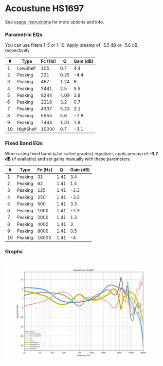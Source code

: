 # Acoustune HS1697
See [usage instructions](https://github.com/jaakkopasanen/AutoEq#usage) for more options and info.

### Parametric EQs
You can use filters 1-5 or 1-10. Apply preamp of -5.5 dB or -5.8 dB, respectively.

|   # | Type      |   Fc (Hz) |    Q |   Gain (dB) |
|-----|-----------|-----------|------|-------------|
|   1 | LowShelf  |       105 | 0.7  |         4.4 |
|   2 | Peaking   |       221 | 0.25 |        -4.4 |
|   3 | Peaking   |       467 | 1.24 |         6   |
|   4 | Peaking   |      3441 | 2.5  |         5.5 |
|   5 | Peaking   |      9244 | 4.09 |         3.8 |
|   6 | Peaking   |      2218 | 3.2  |         0.7 |
|   7 | Peaking   |      4337 | 5.23 |         2.1 |
|   8 | Peaking   |      5555 | 5.6  |        -7.8 |
|   9 | Peaking   |      7444 | 1.31 |         1.8 |
|  10 | HighShelf |     10000 | 0.7  |        -3.1 |

### Fixed Band EQs
When using fixed band (also called graphic) equalizer, apply preamp of **-3.7 dB** (if available) and set gains manually with these parameters.

|   # | Type    |   Fc (Hz) |    Q |   Gain (dB) |
|-----|---------|-----------|------|-------------|
|   1 | Peaking |        31 | 1.41 |         3.4 |
|   2 | Peaking |        62 | 1.41 |         1.5 |
|   3 | Peaking |       125 | 1.41 |        -2.3 |
|   4 | Peaking |       250 | 1.41 |        -3.3 |
|   5 | Peaking |       500 | 1.41 |         3.3 |
|   6 | Peaking |      1000 | 1.41 |        -2.3 |
|   7 | Peaking |      2000 | 1.41 |         1.3 |
|   8 | Peaking |      4000 | 1.41 |         3   |
|   9 | Peaking |      8000 | 1.41 |         0.5 |
|  10 | Peaking |     16000 | 1.41 |        -4   |

### Graphs
![](./Acoustune%20HS1697.png)
